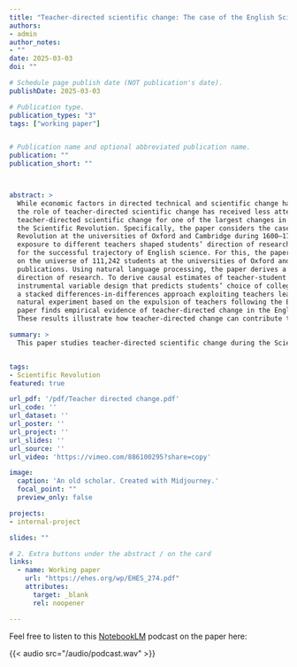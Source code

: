 ```yaml
---
title: "Teacher-directed scientific change: The case of the English Scientific Revolution"
authors:
- admin
author_notes:
- ""
date: 2025-03-03
doi: ""

# Schedule page publish date (NOT publication's date).
publishDate: 2025-03-03

# Publication type.
publication_types: "3"
tags: ["working paper"]


# Publication name and optional abbreviated publication name.
publication: ""
publication_short: ""



abstract: >
  While economic factors in directed technical and scientific change have been widely studied,
  the role of teacher-directed scientific change has received less attention. This paper studies
  teacher-directed scientific change for one of the largest changes in the direction of research,
  the Scientific Revolution. Specifically, the paper considers the case of the English Scientific
  Revolution at the universities of Oxford and Cambridge during 1600–1720. It argues that
  exposure to different teachers shaped students’ direction of research and can partly account
  for the successful trajectory of English science. For this, the paper introduces a novel dataset
  on the universe of 111,242 students at the universities of Oxford and Cambridge and their
  publications. Using natural language processing, the paper derives a measure of researchers’
  direction of research. To derive causal estimates of teacher-student effects, the paper uses an
  instrumental variable design that predicts students’ choice of college based on their home regions,
  a stacked differences-in-differences approach exploiting teachers leaving their college, and a
  natural experiment based on the expulsion of teachers following the English Civil War. The
  paper finds empirical evidence of teacher-directed change in the English Scientific Revolution.
  These results illustrate how teacher-directed change can contribute to paradigm change. 

summary: >
  This paper studies teacher-directed scientific change during the Scientific Revolution. It shows that teachers at Oxford and Cambridge in the seventeenth century influenced students’ research direction. 


tags:
- Scientific Revolution
featured: true

url_pdf: '/pdf/Teacher directed change.pdf'
url_code: ''
url_dataset: ''
url_poster: ''
url_project: ''
url_slides: ''
url_source: ''
url_video: 'https://vimeo.com/886100295?share=copy'

image:
  caption: 'An old scholar. Created with Midjourney.'
  focal_point: ""
  preview_only: false

projects:
- internal-project

slides: ""

# 2. Extra buttons under the abstract / on the card
links:
  - name: Working paper
    url: "https://ehes.org/wp/EHES_274.pdf"
    attributes:
      target: _blank
      rel: noopener

---
```


Feel free to listen to this [NotebookLM](https://notebooklm.google.com/notebook/79a79ed7-374c-409e-81d7-c13cf44cfec1/audio) podcast on the paper here:

{{< audio src="/audio/podcast.wav" >}}

